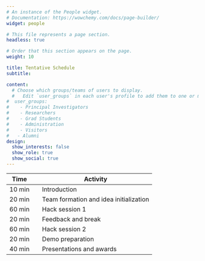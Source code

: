 ```yaml
---
# An instance of the People widget.
# Documentation: https://wowchemy.com/docs/page-builder/
widget: people

# This file represents a page section.
headless: true

# Order that this section appears on the page.
weight: 10

title: Tentative Schedule
subtitle: 

content:
  # Choose which groups/teams of users to display.
  #   Edit `user_groups` in each user's profile to add them to one or more of these groups.
#  user_groups:
#    - Principal Investigators
#    - Researchers
#    - Grad Students
#    - Administration
#    - Visitors
#   - Alumni
design:
  show_interests: false
  show_role: true
  show_social: true
---
```


<center>

| Time   | &nbsp;&nbsp;&nbsp;&nbsp;Activity                               |
|--------|----------------------------------------------------------------|
| 10 min | &nbsp;&nbsp;&nbsp;&nbsp;Introduction                           |
| 20 min | &nbsp;&nbsp;&nbsp;&nbsp;Team formation and idea initialization |
| 60 min | &nbsp;&nbsp;&nbsp;&nbsp;Hack session 1                         |
| 20 min | &nbsp;&nbsp;&nbsp;&nbsp;Feedback and break                     |
| 60 min | &nbsp;&nbsp;&nbsp;&nbsp;Hack session 2                         |
| 20 min | &nbsp;&nbsp;&nbsp;&nbsp;Demo preparation                       |
| 40 min | &nbsp;&nbsp;&nbsp;&nbsp;Presentations and awards               |

</center>
